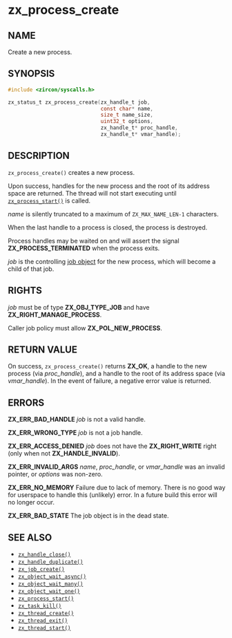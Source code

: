 # zx_process_create

## NAME

<!-- Contents of this heading updated by update-docs-from-fidl, do not edit. -->

Create a new process.

## SYNOPSIS

<!-- Contents of this heading updated by update-docs-from-fidl, do not edit. -->

```c
#include <zircon/syscalls.h>

zx_status_t zx_process_create(zx_handle_t job,
                              const char* name,
                              size_t name_size,
                              uint32_t options,
                              zx_handle_t* proc_handle,
                              zx_handle_t* vmar_handle);
```

## DESCRIPTION

`zx_process_create()` creates a new process.

Upon success, handles for the new process and the root of its address space
are returned.  The thread will not start executing until [`zx_process_start()`] is
called.

*name* is silently truncated to a maximum of `ZX_MAX_NAME_LEN-1` characters.

When the last handle to a process is closed, the process is destroyed.

Process handles may be waited on and will assert the signal
**ZX_PROCESS_TERMINATED** when the process exits.

*job* is the controlling [job object](/docs/reference/kernel_objects/job.md) for the new
process, which will become a child of that job.

## RIGHTS

<!-- Contents of this heading updated by update-docs-from-fidl, do not edit. -->

*job* must be of type **ZX_OBJ_TYPE_JOB** and have **ZX_RIGHT_MANAGE_PROCESS**.

Caller job policy must allow **ZX_POL_NEW_PROCESS**.

## RETURN VALUE

On success, `zx_process_create()` returns **ZX_OK**, a handle to the new process
(via *proc_handle*), and a handle to the root of its address space (via
*vmar_handle*).  In the event of failure, a negative error value is returned.

## ERRORS

**ZX_ERR_BAD_HANDLE**  *job* is not a valid handle.

**ZX_ERR_WRONG_TYPE**  *job* is not a job handle.

**ZX_ERR_ACCESS_DENIED**  *job* does not have the **ZX_RIGHT_WRITE** right
(only when not **ZX_HANDLE_INVALID**).

**ZX_ERR_INVALID_ARGS**  *name*, *proc_handle*, or *vmar_handle*  was an invalid pointer,
or *options* was non-zero.

**ZX_ERR_NO_MEMORY**  Failure due to lack of memory.
There is no good way for userspace to handle this (unlikely) error.
In a future build this error will no longer occur.

**ZX_ERR_BAD_STATE**  The job object is in the dead state.

## SEE ALSO

 - [`zx_handle_close()`]
 - [`zx_handle_duplicate()`]
 - [`zx_job_create()`]
 - [`zx_object_wait_async()`]
 - [`zx_object_wait_many()`]
 - [`zx_object_wait_one()`]
 - [`zx_process_start()`]
 - [`zx_task_kill()`]
 - [`zx_thread_create()`]
 - [`zx_thread_exit()`]
 - [`zx_thread_start()`]

<!-- References updated by update-docs-from-fidl, do not edit. -->

[`zx_handle_close()`]: handle_close.md
[`zx_handle_duplicate()`]: handle_duplicate.md
[`zx_job_create()`]: job_create.md
[`zx_object_wait_async()`]: object_wait_async.md
[`zx_object_wait_many()`]: object_wait_many.md
[`zx_object_wait_one()`]: object_wait_one.md
[`zx_process_start()`]: process_start.md
[`zx_task_kill()`]: task_kill.md
[`zx_thread_create()`]: thread_create.md
[`zx_thread_exit()`]: thread_exit.md
[`zx_thread_start()`]: thread_start.md
